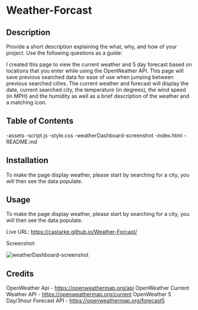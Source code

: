 # Weather-Forcast

## Description

Provide a short description explaining the what, why, and how of your project. Use the following questions as a guide:

I created this page to view the current weather and 5 day forecast based on locations that you enter while using the OpenWeather API. This page will save previous searched data for ease of use when jumping between previous searched cities. The current weather and forecast will display the date, current searched city, the temperature (in degrees), the wind speed (in MPH) and the humidity as well as a brief description of the weather and a matching icon. 


## Table of Contents

-assets
    -script.js
    -style.css
    -weatherDashboard-screenshot
-index.html
-README.md

## Installation

To make the page display weather, please start by searching for a city, you will then see the data populate. 

## Usage
To make the page display weather, please start by searching for a city, you will then see the data populate. 

Live URL: https://castarke.github.io/Weather-Forcast/

Screenshot:

![weatherDashboard-screenshot](https://user-images.githubusercontent.com/122697165/223613474-551d4aef-f500-464d-b2db-0e4163cd7a26.png)




## Credits

OpenWeather Api - https://openweathermap.org/api
OpenWeather Current Weather API - https://openweathermap.org/current
OpenWeather 5 Day/3hour Forecast API - https://openweathermap.org/forecast5


